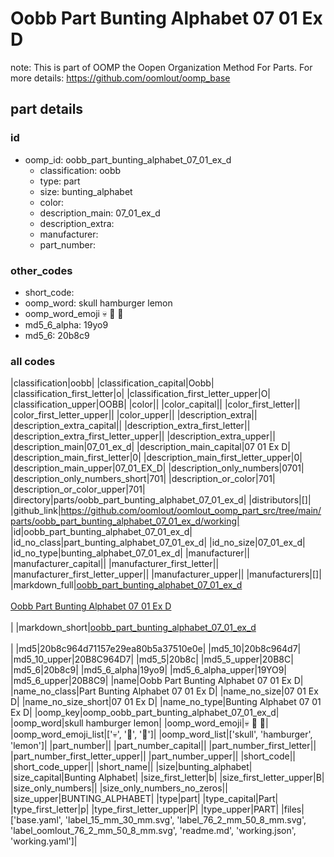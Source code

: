 # Oobb Part Bunting Alphabet 07 01 Ex D  

note: This is part of OOMP the Oopen Organization Method For Parts. For more details: https://github.com/oomlout/oomp_base

##  part details





### id
* oomp_id: oobb_part_bunting_alphabet_07_01_ex_d
  * classification: oobb
  * type: part
  * size: bunting_alphabet
  * color: 
  * description_main: 07_01_ex_d
  * description_extra: 
  * manufacturer: 
  * part_number: 

### other_codes
* short_code: 
* oomp_word: skull hamburger lemon
* oomp_word_emoji :skull: :hamburger: :lemon:
* md5_6_alpha: 19yo9
* md5_6: 20b8c9

### all codes 
|classification|oobb|
|classification_capital|Oobb|
|classification_first_letter|o|
|classification_first_letter_upper|O|
|classification_upper|OOBB|
|color||
|color_capital||
|color_first_letter||
|color_first_letter_upper||
|color_upper||
|description_extra||
|description_extra_capital||
|description_extra_first_letter||
|description_extra_first_letter_upper||
|description_extra_upper||
|description_main|07_01_ex_d|
|description_main_capital|07 01 Ex D|
|description_main_first_letter|0|
|description_main_first_letter_upper|0|
|description_main_upper|07_01_EX_D|
|description_only_numbers|0701|
|description_only_numbers_short|701|
|description_or_color|701|
|description_or_color_upper|701|
|directory|parts/oobb_part_bunting_alphabet_07_01_ex_d|
|distributors|[]|
|github_link|https://github.com/oomlout/oomlout_oomp_part_src/tree/main/parts/oobb_part_bunting_alphabet_07_01_ex_d/working|
|id|oobb_part_bunting_alphabet_07_01_ex_d|
|id_no_class|part_bunting_alphabet_07_01_ex_d|
|id_no_size|07_01_ex_d|
|id_no_type|bunting_alphabet_07_01_ex_d|
|manufacturer||
|manufacturer_capital||
|manufacturer_first_letter||
|manufacturer_first_letter_upper||
|manufacturer_upper||
|manufacturers|[]|
|markdown_full|[oobb_part_bunting_alphabet_07_01_ex_d](https://github.com/oomlout/oomlout_oomp_part_src/tree/main/parts/oobb_part_bunting_alphabet_07_01_ex_d/working)<br>[](https://github.com/oomlout/oomlout_oomp_part_src/tree/main/parts/oobb_part_bunting_alphabet_07_01_ex_d/working)<br>[Oobb Part Bunting Alphabet 07 01 Ex D](https://github.com/oomlout/oomlout_oomp_part_src/tree/main/parts/oobb_part_bunting_alphabet_07_01_ex_d/working)<br><br>|
|markdown_short|[oobb_part_bunting_alphabet_07_01_ex_d](https://github.com/oomlout/oomlout_oomp_part_src/tree/main/parts/oobb_part_bunting_alphabet_07_01_ex_d/working)<br><br>|
|md5|20b8c964d71157e29ea80b5a37510e0e|
|md5_10|20b8c964d7|
|md5_10_upper|20B8C964D7|
|md5_5|20b8c|
|md5_5_upper|20B8C|
|md5_6|20b8c9|
|md5_6_alpha|19yo9|
|md5_6_alpha_upper|19YO9|
|md5_6_upper|20B8C9|
|name|Oobb Part Bunting Alphabet 07 01 Ex D|
|name_no_class|Part Bunting Alphabet 07 01 Ex D|
|name_no_size|07 01 Ex D|
|name_no_size_short|07 01 Ex D|
|name_no_type|Bunting Alphabet 07 01 Ex D|
|oomp_key|oomp_oobb_part_bunting_alphabet_07_01_ex_d|
|oomp_word|skull hamburger lemon|
|oomp_word_emoji|:skull: :hamburger: :lemon:|
|oomp_word_emoji_list|[':skull:', ':hamburger:', ':lemon:']|
|oomp_word_list|['skull', 'hamburger', 'lemon']|
|part_number||
|part_number_capital||
|part_number_first_letter||
|part_number_first_letter_upper||
|part_number_upper||
|short_code||
|short_code_upper||
|short_name||
|size|bunting_alphabet|
|size_capital|Bunting Alphabet|
|size_first_letter|b|
|size_first_letter_upper|B|
|size_only_numbers||
|size_only_numbers_no_zeros||
|size_upper|BUNTING_ALPHABET|
|type|part|
|type_capital|Part|
|type_first_letter|p|
|type_first_letter_upper|P|
|type_upper|PART|
|files|['base.yaml', 'label_15_mm_30_mm.svg', 'label_76_2_mm_50_8_mm.svg', 'label_oomlout_76_2_mm_50_8_mm.svg', 'readme.md', 'working.json', 'working.yaml']|
